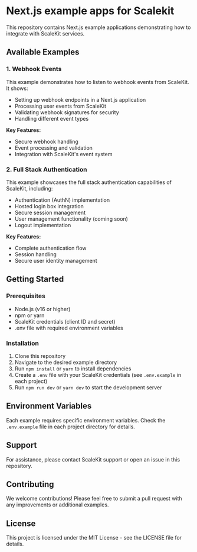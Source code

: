 # Next.js example apps for Scalekit

This repository contains Next.js example applications demonstrating how to integrate with ScaleKit services.

## Available Examples

### 1. Webhook Events

This example demonstrates how to listen to webhook events from ScaleKit. It shows:

- Setting up webhook endpoints in a Next.js application
- Processing user events from ScaleKit
- Validating webhook signatures for security
- Handling different event types

**Key Features:**

- Secure webhook handling
- Event processing and validation
- Integration with ScaleKit's event system

### 2. Full Stack Authentication

This example showcases the full stack authentication capabilities of ScaleKit, including:

- Authentication (AuthN) implementation
- Hosted login box integration
- Secure session management
- User management functionality (coming soon)
- Logout implementation

**Key Features:**

- Complete authentication flow
- Session handling
- Secure user identity management

## Getting Started

### Prerequisites

- Node.js (v16 or higher)
- npm or yarn
- ScaleKit credentials (client ID and secret)
- .env file with required environment variables

### Installation

1. Clone this repository
2. Navigate to the desired example directory
3. Run `npm install` or `yarn` to install dependencies
4. Create a `.env` file with your ScaleKit credentials (see `.env.example` in each project)
5. Run `npm run dev` or `yarn dev` to start the development server

## Environment Variables

Each example requires specific environment variables. Check the `.env.example` file in each project directory for details.

## Support

For assistance, please contact ScaleKit support or open an issue in this repository.

## Contributing

We welcome contributions! Please feel free to submit a pull request with any improvements or additional examples.

## License

This project is licensed under the MIT License - see the LICENSE file for details.
